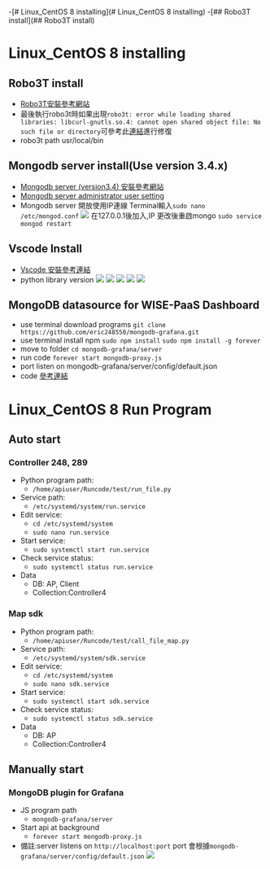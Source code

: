 
<!-- TOC -->
-[# Linux_CentOS 8 installing](# Linux_CentOS 8 installing)
  -[## Robo3T install](## Robo3T install)
<!-- /TOC -->
# Linux_CentOS 8 installing
## Robo3T install
- [Robo3T安裝參考網站](https://www.centlinux.com/2020/09/install-robo-3t-mongodb-gui-on-centos-8.html  )
- 最後執行robo3t時如果出現`robo3t: error while loading shared libraries: libcurl-gnutls.so.4: cannot open shared object file: No such file or directory`可參考此[連結](https://www.youtube.com/watch?v=_bae1v0o_JA&ab_channel=gotbletu)進行修復
- robo3t path usr/local/bin

## Mongodb server install(Use version 3.4.x)
- [Mongodb server (version3.4) 安裝參考網站](https://www.mongodb.com/docs/v3.4/tutorial/install-mongodb-enterprise-on-red-hat/)
- [Mongodb server administrator user setting](https://www.digitalocean.com/community/tutorials/how-to-secure-mongodb-on-centos-8#step-1-adding-an-administrative-user
)
- Mongodb server 開放使用IP連線
Terminal輸入`sudo nano /etc/mongod.conf`
![](https://i.imgur.com/v8s0PfU.png)
在127.0.0.1後加入,IP
更改後重啟mongo `sudo service mongod restart`

## Vscode Install
- [Vscode 安裝參考連結](https://code.visualstudio.com/docs/setup/linux)
- python library version
![](https://i.imgur.com/153salr.png)
![](https://i.imgur.com/Sje1voh.png)
![](https://i.imgur.com/gE5k3QC.png)
![](https://i.imgur.com/0eCpFXq.png)
![](https://i.imgur.com/mWsDZaJ.png)


## MongoDB datasource for WISE-PaaS Dashboard
- use terminal download programs
    `git clone https://github.com/eric248550/mongodb-grafana.git`
- use terminal install npm
    `sudo npm install`
    `sudo npm install -g forever`
- move to folder 
    `cd mongodb-grafana/server`
- run code
    `forever start mongodb-proxy.js`
- port listen on mongodb-grafana/server/config/default.json
- code [參考連結](https://github.com/eric248550/mongodb-grafana)
# Linux_CentOS 8 Run Program
## Auto start
### Controller 248, 289
- Python program path:
  - `/home/apiuser/Runcode/test/run_file.py`
- Service path:
  - `/etc/systemd/system/run.service`
- Edit service: 
    - `cd /etc/systemd/system `
    - `sudo nano run.service`
- Start service:
     - `sudo systemctl start run.service`
- Check service status:
     - `sudo systemctl status run.service`
- Data 
    - DB: AP, Client
    - Collection:Controller4
### Map sdk
- Python program path:
  - `/home/apiuser/Runcode/test/call_file_map.py`
- Service path:
  - `/etc/systemd/system/sdk.service`
- Edit service: 
    - `cd /etc/systemd/system `
    - `sudo nano sdk.service`
- Start service:
     - `sudo systemctl start sdk.service`
- Check service status:
     - `sudo systemctl status sdk.service`
- Data 
    - DB: AP
    - Collection:Controller4

## Manually start 
### MongoDB plugin for Grafana
- JS program path
  -  `mongodb-grafana/server`
- Start api at background
  - `forever start mongodb-proxy.js`
- 備註:server listens on `http://localhost:port` port 會根據`mongodb-grafana/server/config/default.json`
    ![](https://i.imgur.com/G3INcEW.png)
